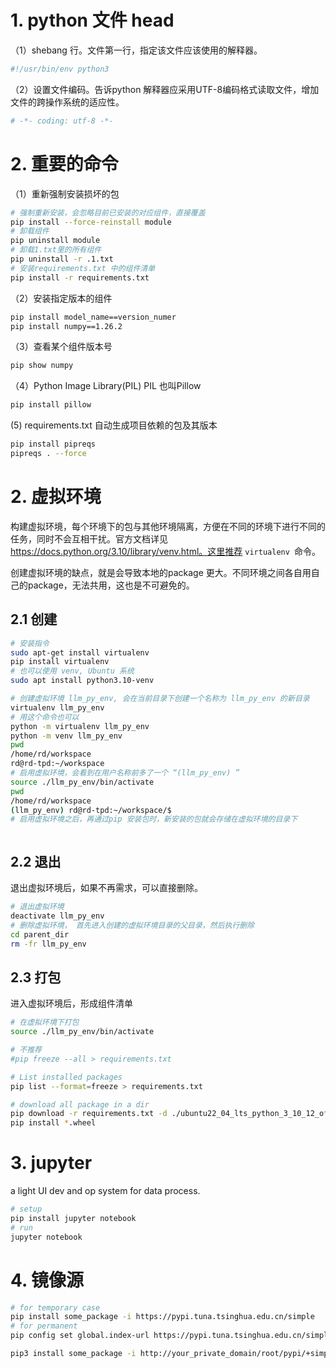 # 1. python 文件 head

（1）shebang 行。文件第一行，指定该文件应该使用的解释器。

```python
#!/usr/bin/env python3
```

（2）设置文件编码。告诉python 解释器应采用UTF-8编码格式读取文件，增加文件的跨操作系统的适应性。

```python
# -*- coding: utf-8 -*-
```



# 2. 重要的命令

（1）重新强制安装损坏的包

```sh
# 强制重新安装，会忽略目前已安装的对应组件，直接覆盖
pip install --force-reinstall module
# 卸载组件
pip uninstall module
# 卸载1.txt里的所有组件
pip uninstall -r .1.txt
# 安装requirements.txt 中的组件清单
pip install -r requirements.txt
```

（2）安装指定版本的组件

```sh
pip install model_name==version_numer
pip install numpy==1.26.2
```

（3）查看某个组件版本号

```sh
pip show numpy
```
（4）Python Image Library(PIL)
PIL 也叫Pillow
```sh
pip install pillow
```

 (5) requirements.txt
 自动生成项目依赖的包及其版本

 ```sh
 pip install pipreqs
 pipreqs . --force
 ```
# 2. 虚拟环境

构建虚拟环境，每个环境下的包与其他环境隔离，方便在不同的环境下进行不同的任务，同时不会互相干扰。官方文档详见 https://docs.python.org/3.10/library/venv.html。这里推荐 `virtualenv `命令。

创建虚拟环境的缺点，就是会导致本地的package 更大。不同环境之间各自用自己的package，无法共用，这也是不可避免的。

## 2.1 创建

```sh
# 安装指令
sudo apt-get install virtualenv
pip install virtualenv
# 也可以使用 venv, Ubuntu 系统
sudo apt install python3.10-venv

# 创建虚拟环境 llm_py_env, 会在当前目录下创建一个名称为 llm_py_env 的新目录
virtualenv llm_py_env
# 用这个命令也可以
python -m virtualenv llm_py_env
python -m venv llm_py_env
pwd
/home/rd/workspace
rd@rd-tpd:~/workspace
# 启用虚拟环境，会看到在用户名称前多了一个 “(llm_py_env) ”
source ./llm_py_env/bin/activate
pwd
/home/rd/workspace
(llm_py_env) rd@rd-tpd:~/workspace/$
# 启用虚拟环境之后，再通过pip 安装包时，新安装的包就会存储在虚拟环境的目录下



```

## 2.2 退出

退出虚拟环境后，如果不再需求，可以直接删除。

```sh
# 退出虚拟环境
deactivate llm_py_env
# 删除虚拟环境， 首先进入创建的虚拟环境目录的父目录，然后执行删除
cd parent_dir
rm -fr llm_py_env
```



## 2.3 打包

进入虚拟环境后，形成组件清单

```sh
# 在虚拟环境下打包
source ./llm_py_env/bin/activate

# 不推荐
#pip freeze --all > requirements.txt

# List installed packages
pip list --format=freeze > requirements.txt 

# download all package in a dir
pip download -r requirements.txt -d ./ubuntu22_04_lts_python_3_10_12_offline_package
pip install *.wheel
```

# 3. jupyter

a light UI dev and op system for data process.

```sh
# setup
pip install jupyter notebook
# run
jupyter notebook
```

# 4. 镜像源

```sh
# for temporary case
pip install some_package -i https://pypi.tuna.tsinghua.edu.cn/simple
# for permanent
pip config set global.index-url https://pypi.tuna.tsinghua.edu.cn/simple

pip3 install some_package -i http://your_private_domain/root/pypi/+simple --trusted-host your_private_domain
```

